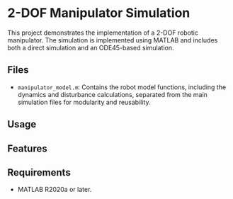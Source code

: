 # 2-DOF Manipulator Simulation

This project demonstrates the implementation of a 2-DOF robotic manipulator. The simulation is implemented using MATLAB and includes both a direct simulation and an ODE45-based simulation.

## Files

<!-- - `example_2dof_manipulator.m`: Demonstrates the adaptive RBFNN control for a 2-DOF manipulator using a direct simulation approach.
- `example_2dof_manipulator_ode45.m`: Demonstrates the adaptive RBFNN control for a 2-DOF manipulator using the ODE45 solver. -->
- `manipulator_model.m`: Contains the robot model functions, including the dynamics and disturbance calculations, separated from the main simulation files for modularity and reusability.

## Usage

<!-- 1. Ensure MATLAB is installed on your system.
2. Run the desired script (`example_2dof_manipulator.m` or `example_2dof_manipulator_ode45.m`) to start the simulation.
3. The simulation will display plots of the tracking performance, control signals, and other relevant metrics. -->

## Features

<!-- - Adaptive RBFNN control for handling model uncertainties.
- Modular design with separated robot model functions for better code organization.
- Visualization of tracking performance, control efforts, and uncertainty approximations. -->

## Requirements

- MATLAB R2020a or later.

